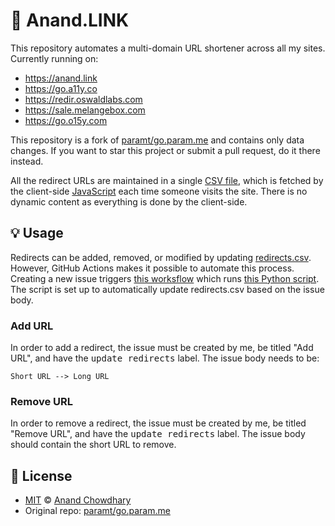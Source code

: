 # 🔗 Anand.LINK

This repository automates a multi-domain URL shortener across all my sites. Currently running on:

- https://anand.link
- https://go.a11y.co
- https://redir.oswaldlabs.com
- https://sale.melangebox.com
- https://go.o15y.com

This repository is a fork of [paramt/go.param.me](https://github.com/paramt/go.param.me) and contains only data changes. If you want to star this project or submit a pull request, do it there instead.

All the redirect URLs are maintained in a single [CSV file](redirects.csv), which is fetched by the client-side [JavaScript](script.js) each time someone visits the site. There is no dynamic content as everything is done by the client-side. 

## 💡 Usage

Redirects can be added, removed, or modified by updating [redirects.csv](redirects.csv). However, GitHub Actions makes it possible to automate this process. Creating a new issue triggers [this worksflow](.github.workflow.yml) which runs [this Python script](add_url.py). The script is set up to automatically update redirects.csv based on the issue body. 

### Add URL

In order to add a redirect, the issue must be created by me, be titled "Add URL", and have the <kbd>update redirects</kbd> label. The issue body needs to be: 

```
Short URL --> Long URL
```

### Remove URL

In order to remove a redirect, the issue must be created by me, be titled "Remove URL", and have the <kbd>update redirects</kbd> label. The issue body should contain the short URL to remove.

## 📄 License

- [MIT](./LICENSE) © [Anand Chowdhary](https://anandchowdhary.com)
- Original repo: [paramt/go.param.me](https://github.com/paramt/go.param.me)
